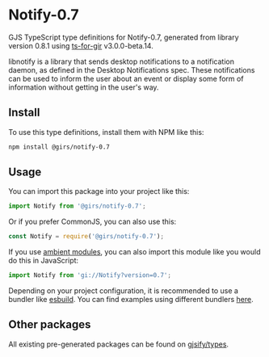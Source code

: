 
# Notify-0.7

GJS TypeScript type definitions for Notify-0.7, generated from library version 0.8.1 using [ts-for-gir](https://github.com/gjsify/ts-for-gir) v3.0.0-beta.14.

libnotify is a library that sends desktop notifications to a notification daemon, as defined in the Desktop Notifications spec. These notifications can be used to inform the user about an event or display some form of information without getting in the user's way.

## Install

To use this type definitions, install them with NPM like this:
```bash
npm install @girs/notify-0.7
```

## Usage

You can import this package into your project like this:
```ts
import Notify from '@girs/notify-0.7';
```

Or if you prefer CommonJS, you can also use this:
```ts
const Notify = require('@girs/notify-0.7');
```

If you use [ambient modules](https://github.com/gjsify/ts-for-gir/tree/main/packages/cli#ambient-modules), you can also import this module like you would do this in JavaScript:

```ts
import Notify from 'gi://Notify?version=0.7';
```

Depending on your project configuration, it is recommended to use a bundler like [esbuild](https://esbuild.github.io/). You can find examples using different bundlers [here](https://github.com/gjsify/ts-for-gir/tree/main/examples).

## Other packages

All existing pre-generated packages can be found on [gjsify/types](https://github.com/gjsify/types).